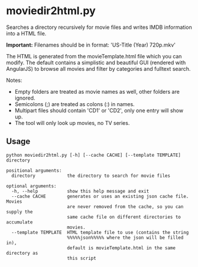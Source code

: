 # moviedir2html.py

Searches a directory recursively for movie files and writes IMDB information into a HTML file.

**Important:** Filenames should be in format: 'US-Title (Year) 720p.mkv'

The HTML is generated from the movieTemplate.html file which you can modify. The default contains a simplistic and beautiful GUI (rendered with AngularJS) to browse all movies and filter by categories and fulltext search.

Notes:

* Empty folders are treated as movie names as well, other folders are ignored.
* Semicolons (;) are treated as colons (:) in names.
* Multipart files should contain 'CD1' or 'CD2', only one entry will show up.
* The tool will only look up movies, no TV series.


## Usage

```
python moviedir2html.py [-h] [--cache CACHE] [--template TEMPLATE] directory

positional arguments:
  directory            the directory to search for movie files

optional arguments:
  -h, --help           show this help message and exit
  --cache CACHE        generates or uses an existing json cache file. Movies
                       are never removed from the cache, so you can supply the
                       same cache file on different directories to accumulate
                       movies.
  --template TEMPLATE  HTML template file to use (contains the string
                       %%%%%json%%%%% where the json will be filled in),
                       default is movieTemplate.html in the same directory as
                       this script
```
